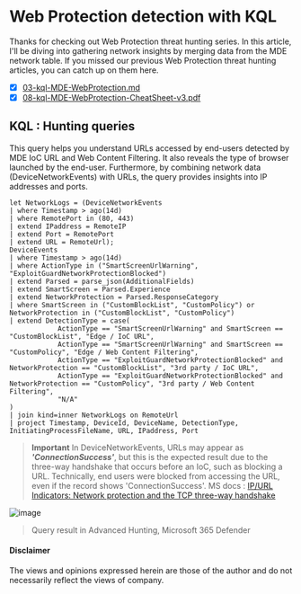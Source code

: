 # Web Protection detection with KQL
Thanks for checking out Web Protection threat hunting series. 
In this article, I'll be diving into gathering network insights by merging data from the MDE network table. 
If you missed our previous Web Protection threat hunting articles, you can catch up on them here.

- [x] [03-kql-MDE-WebProtection.md](https://github.com/LearningKijo/KQL/blob/main/KQL-Effective-Use/03-kql-MDE-WebProtection.md)
- [x] [08-kql-MDE-WebProtection-CheatSheet-v3.pdf](https://github.com/LearningKijo/KQL/blob/main/KQL-Effective-Use/08-kql-MDE-WebProtection-CheatSheet-v3.pdf)

## KQL : Hunting queries
This query helps you understand URLs accessed by end-users detected by MDE IoC URL and Web Content Filtering. 
It also reveals the type of browser launched by the end-user. 
Furthermore, by combining network data (DeviceNetworkEvents) with URLs, the query provides insights into IP addresses and ports.

```kql
let NetworkLogs = (DeviceNetworkEvents
| where Timestamp > ago(14d)
| where RemotePort in (80, 443)
| extend IPaddress = RemoteIP
| extend Port = RemotePort
| extend URL = RemoteUrl);
DeviceEvents
| where Timestamp > ago(14d)
| where ActionType in ("SmartScreenUrlWarning", "ExploitGuardNetworkProtectionBlocked")
| extend Parsed = parse_json(AdditionalFields)
| extend SmartScreen = Parsed.Experience
| extend NetworkProtection = Parsed.ResponseCategory
| where SmartScreen in ("CustomBlockList", "CustomPolicy") or NetworkProtection in ("CustomBlockList", "CustomPolicy")
| extend DetectionType = case(
            ActionType == "SmartScreenUrlWarning" and SmartScreen == "CustomBlockList", "Edge / IoC URL",
            ActionType == "SmartScreenUrlWarning" and SmartScreen == "CustomPolicy", "Edge / Web Content Filtering",
            ActionType == "ExploitGuardNetworkProtectionBlocked" and NetworkProtection == "CustomBlockList", "3rd party / IoC URL",
            ActionType == "ExploitGuardNetworkProtectionBlocked" and NetworkProtection == "CustomPolicy", "3rd party / Web Content Filtering",
            "N/A"
)
| join kind=inner NetworkLogs on RemoteUrl
| project Timestamp, DeviceId, DeviceName, DetectionType, InitiatingProcessFileName, URL, IPaddress, Port
```

> **Important**
> In DeviceNetworkEvents, URLs may appear as ***'ConnectionSuccess'***, but this is the expected result due to the three-way handshake that occurs before an IoC, such as blocking a URL.
> Technically, end users were blocked from accessing the URL, even if the record shows 'ConnectionSuccess'.
> MS docs : [IP/URL Indicators: Network protection and the TCP three-way handshake](https://learn.microsoft.com/en-us/microsoft-365/security/defender-endpoint/manage-indicators?view=o365-worldwide#ipurl-indicators-network-protection-and-the-tcp-three-way-handshake)

![image](https://github.com/LearningKijo/KQL/assets/120234772/436cf538-496f-4b35-b257-6303383bc7c6)
> Query result in Advanced Hunting, Microsoft 365 Defender 

#### Disclaimer
The views and opinions expressed herein are those of the author and do not necessarily reflect the views of company.

